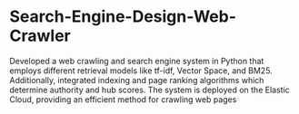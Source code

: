 # Search-Engine-Design-Web-Crawler
Developed a web crawling and search engine system in Python that employs different retrieval models like tf-idf, Vector Space, and BM25. Additionally, integrated indexing and page ranking algorithms which determine authority and hub scores. The system is deployed on the Elastic Cloud, providing an efficient method for crawling web pages
